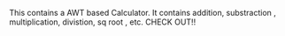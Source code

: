 This contains a AWT based Calculator.
It contains addition, substraction , multiplication, divistion, sq root , etc.
CHECK OUT!! 
